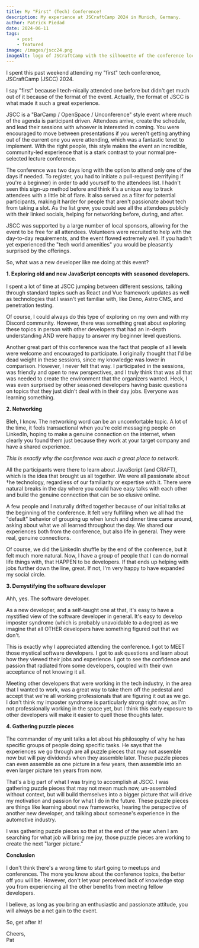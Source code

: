 ```yaml
---
title: My "First" (Tech) Conference!
description: My experience at JSCraftCamp 2024 in Munich, Germany.
author: Patrick Piedad
date: 2024-06-11
tags:
    - post
    - featured
image: /images/jscc24.png
imageAlt: logo of JSCraftCamp with the silhouette of the conference location
---
```


I spent this past weekend attending my "first" tech conference, JSCraftCamp (JSCC) 2024.

I say "first" because I tech-nically attended one before but didn't get much out of it because of the format of the event. Actually, the format of JSCC is what made it such a great experience.

JSCC is a "BarCamp / OpenSpace / Unconference" style event where much of the agenda is participant driven. Attendees arrive, create the schedule, and lead their sessions with whoever is interested in coming. You were encouraged to move between presentations if you weren't getting anything out of the current one you were attending, which was a fantastic tenet to implement. With the right people, this style makes the event an incredible, community-led experience that is a stark contrast to your normal pre-selected lecture conference.

The conference was two days long with the option to attend only one of the days if needed. To register, you had to initiate a pull-request (terrifying if you're a beginner) in order to add yourself to the attendees list. I hadn't seen this sign-up method before and think it's a unique way to track attendees with a little bit of flare. It also served as a filter for potential participants, making it harder for people that aren't passionate about tech from taking a slot. As the list grew, you could see all the attendees publicly with their linked socials, helping for networking before, during, and after.

JSCC was supported by a large number of local sponsors, allowing for the event to be free for all attendees. Volunteers were recruited to help with the day-to-day requirements, and the event flowed extremely well. If you hadn't yet experienced the "tech world amenities" you would be pleasantly surprised by the offerings.

So, what was a new developer like me doing at this event?

<b> 1. Exploring old and new JavaScript concepts with seasoned developers. </b>
<br>
<br>
I spent a lot of time at JSCC jumping between different sessions, talking through standard topics such as React and Vue framework updates as well as technologies that I wasn't yet familiar with, like Deno, Astro CMS, and penetration testing.

Of course, I could always do this type of exploring on my own and with my Discord community. However, there was something great about exploring these topics in person with other developers that had an in-depth understanding AND were happy to answer my beginner level questions.

Another great part of this conference was the fact that people of all levels were welcome and encouraged to participate. I originally thought that I'd be dead weight in these sessions, since my knowledge was lower in comparison. However, I never felt that way. I participated in the sessions, was friendly and open to new perspectives, and I truly think that was all that was needed to create the environment that the organizers wanted. Heck, I was even surprised by other seasoned developers having basic questions on topics that they just didn't deal with in their day jobs. Everyone was learning something.

<b> 2. Networking </b>
<br>
<br>
Bleh, I know. The networking word can be an uncomfortable topic. A lot of the time, it feels transactional when you're cold messaging people on LinkedIn, hoping to make a genuine connection on the internet, when clearly you found them just because they work at your target company and have a shared experience.

<i> This is exactly why the conference was such a great place to network. </i>

All the participants were there to learn about JavaScript (and CRAFT), which is the idea that brought us all together. We were all passionate about †he technology, regardless of our familiarity or expertise with it. There were natural breaks in the day where you could have easy talks with each other and build the genuine connection that can be so elusive online.

A few people and I naturally drifted together because of our initial talks at the beginning of the conference. It felt very fulfilling when we all had the "default" behavior of grouping up when lunch and dinner time came around, asking about what we all learned throughout the day. We shared our experiences both from the conference, but also life in general. They were real, genuine connections.

Of course, we did the LinkedIn shuffle by the end of the conference, but it felt much more natural. Now, I have a group of people that I can do normal life things with, that HAPPEN to be developers. If that ends up helping with jobs further down the line, great. If not, I'm very happy to have expanded my social circle.

<b> 3. Demystifying the software developer </b>
<br>
<br>
Ahh, yes. The software developer.

As a new developer, and a self-taught one at that, it's easy to have a mystified view of the software developer in general. It's easy to develop imposter syndrome (which is probably unavoidable to a degree) as we imagine that all OTHER developers have something figured out that we don't.

This is exactly why I appreciated attending the conference. I got to MEET those mystical software developers. I got to ask questions and learn about how they viewed their jobs and experience. I got to see the confidence and passion that radiated from some developers, coupled with their own acceptance of not knowing it all.

Meeting other developers that were working in the tech industry, in the area that I wanted to work, was a great way to take them off the pedestal and accept that we're all working professionals that are figuring it out as we go. I don't think my imposter syndrome is particularly strong right now, as I'm not professionally working in the space yet, but I think this early exposure to other developers will make it easier to quell those thoughts later.

<b> 4. Gathering puzzle pieces </b>
<br>
<br>
The commander of my unit talks a lot about his philosophy of why he has specific groups of people doing specific tasks. He says that the experiences we go through are all puzzle pieces that may not assemble now but will pay dividends when they assemble later. These puzzle pieces can even assemble as one picture in a few years, then assemble into an even larger picture ten years from now.

That's a big part of what I was trying to accomplish at JSCC. I was gathering puzzle pieces that may not mean much now, un-assembled without context, but will build themselves into a bigger picture that will drive my motivation and passion for what I do in the future. These puzzle pieces are things like learning about new frameworks, hearing the perspective of another new developer, and talking about someone's experience in the automotive industry.

I was gathering puzzle pieces so that at the end of the year when I am searching for what job will bring me joy, those puzzle pieces are working to create the next "larger picture."

<b> Conclusion </b>
<br>
<br>
I don't think there's a wrong time to start going to meetups and conferences. The more you know about the conference topics, the better off you will be. However, don't let your perceived lack of knowledge stop you from experiencing all the other benefits from meeting fellow developers.

I believe, as long as you bring an enthusiastic and passionate attitude, you will always be a net gain to the event.

So, get after it!

Cheers,
<br>
Pat
